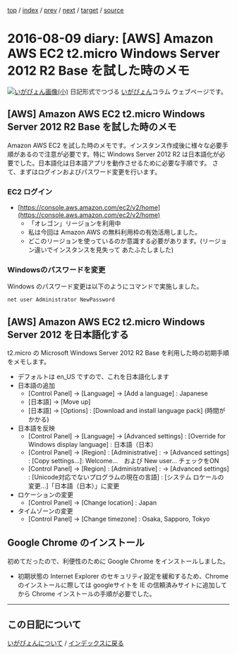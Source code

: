 [top](https://igapyon.github.io/diary/) 
 / [index](https://igapyon.github.io/diary/2016/index.html) 
 / [prev](https://igapyon.github.io/diary/2016/ig160808.html) 
 / [next](https://igapyon.github.io/diary/2016/ig160816.html) 
 / [target](https://igapyon.github.io/diary/2016/ig160809.html) 
 / [source](https://github.com/igapyon/diary/blob/gh-pages/2016/ig160809.html.src.md) 

2016-08-09 diary: [AWS] Amazon AWS EC2 t2.micro Windows Server 2012 R2 Base を試した時のメモ
=====================================================================================================
[![いがぴょん画像(小)](https://igapyon.github.io/diary/images/iga200306s.jpg "いがぴょん")](https://igapyon.github.io/diary/memo/memoigapyon.html) 日記形式でつづる [いがぴょん](https://igapyon.github.io/diary/memo/memoigapyon.html)コラム ウェブページです。

## [AWS] Amazon AWS EC2 t2.micro Windows Server 2012 R2 Base を試した時のメモ

Amazon AWS EC2 を試した時のメモです。インスタンス作成後に様々な必要手順があるので注意が必要です。特に Windows Server 2012 R2 は日本語化が必要でした。日本語化は日本語アプリを動作させるために必要な手順です。
さて、まずはログインおよびパスワード変更を行います。


### EC2 ログイン


* [https://console.aws.amazon.com/ec2/v2/home](https://console.aws.amazon.com/ec2/v2/home)
  * 「オレゴン」リージョンを利用中
  * 私は今回は Amazon AWS の無料利用枠の有効活用しました。
  * どこのリージョンを使っているのか意識する必要があります。(リージョン違いでインスタンスを見失って あたふたしました)



### Windowsのパスワードを変更

Windows のパスワード変更は以下のようにコマンドで実施しました。

```sh
net user Administrator NewPassword
```



## [AWS] Amazon AWS EC2 t2.micro Windows Server 2012 を日本語化する

t2.micro の Microsoft Windows Server 2012 R2 Base を利用した時の初期手順をメモします。

* デフォルトは en_US ですので、これを日本語化します
* 日本語の追加
  * [Control Panel] -> [Language] -> [Add a language] : Japanese
  * [日本語] -> [Move up]
  * [日本語] -> [Options] : [Download and install language pack] (時間がかかる)
* 日本語を反映
  * [Control Panel] -> [Language] -> [Advanced settings] : [Override for Windows display language] : 日本語（日本）
  * [Control Panel] -> [Region] : [Administrative] : -> [Advanced settings] : [Copy settings...]: Welcome...　および New user... チェックをON
  * [Control Panel] -> [Region] : [Administrative] : -> [Advanced settings] : [Unicode対応でないプログラムの現在の言語] : [システム ロケールの変更...]「日本語（日本）」に変更
* ロケーションの変更
  * [Control Panel] -> [Change location] : Japan
* タイムゾーンの変更
  * [Control Panel] -> [Change timezone] : Osaka, Sapporo, Tokyo



## Google Chrome のインストール

初めてだったので、利便性のために Google Chrome をインストールしました。

* 初期状態の Internet Explorer のセキュリティ設定を緩和するため、Chrome のインストールに際しては googleサイトを IE の信頼済みサイトに追加してから Chrome インストールの手順が必要でした。



----------------------------------------------------------------------------------------------------

## この日記について
[いがぴょんについて](https://igapyon.github.io/diary/memo/memoigapyon.html) / [インデックスに戻る](https://igapyon.github.io/diary/idxall.html)
